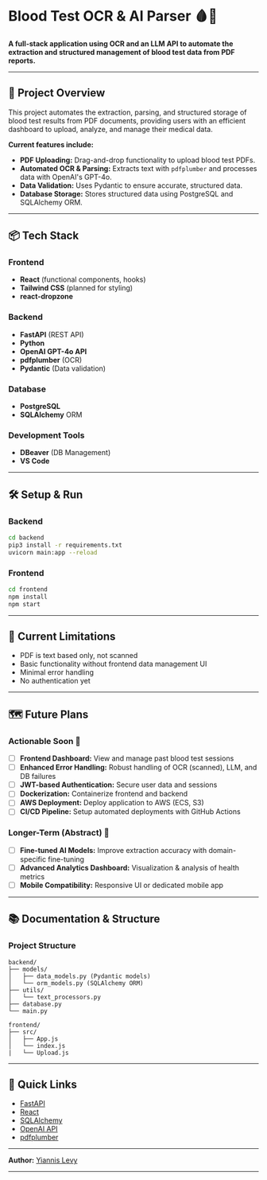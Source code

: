 # Blood Test OCR & AI Parser 🩸📄

**A full-stack application using OCR and an LLM API to automate the extraction and structured management of blood test data from PDF reports.**

---

## 🚀 Project Overview
This project automates the extraction, parsing, and structured storage of blood test results from PDF documents, providing users with an efficient dashboard to upload, analyze, and manage their medical data.

**Current features include:**

- **PDF Uploading:** Drag-and-drop functionality to upload blood test PDFs.
- **Automated OCR & Parsing:** Extracts text with `pdfplumber` and processes data with OpenAI's GPT-4o.
- **Data Validation:** Uses Pydantic to ensure accurate, structured data.
- **Database Storage:** Stores structured data using PostgreSQL and SQLAlchemy ORM.

---

## 📦 Tech Stack

### Frontend
- **React** (functional components, hooks)
- **Tailwind CSS** (planned for styling)
- **react-dropzone**

### Backend
- **FastAPI** (REST API)
- **Python**
- **OpenAI GPT-4o API**
- **pdfplumber** (OCR)
- **Pydantic** (Data validation)

### Database
- **PostgreSQL**
- **SQLAlchemy** ORM

### Development Tools
- **DBeaver** (DB Management)
- **VS Code**

---

## 🛠️ Setup & Run

### Backend
```bash
cd backend
pip3 install -r requirements.txt
uvicorn main:app --reload
```

### Frontend
```bash
cd frontend
npm install
npm start
```

---

## 🚧 Current Limitations
- PDF is text based only, not scanned
- Basic functionality without frontend data management UI
- Minimal error handling
- No authentication yet

---

## 🗺️ Future Plans

### Actionable Soon 🚩
- [ ] **Frontend Dashboard:** View and manage past blood test sessions
- [ ] **Enhanced Error Handling:** Robust handling of OCR (scanned), LLM, and DB failures
- [ ] **JWT-based Authentication:** Secure user data and sessions
- [ ] **Dockerization:** Containerize frontend and backend
- [ ] **AWS Deployment:** Deploy application to AWS (ECS, S3)
- [ ] **CI/CD Pipeline:** Setup automated deployments with GitHub Actions

### Longer-Term (Abstract) 🌟
- [ ] **Fine-tuned AI Models:** Improve extraction accuracy with domain-specific fine-tuning
- [ ] **Advanced Analytics Dashboard:** Visualization & analysis of health metrics
- [ ] **Mobile Compatibility:** Responsive UI or dedicated mobile app

---

## 📚 Documentation & Structure

### Project Structure
```
backend/
├── models/
│   ├── data_models.py (Pydantic models)
│   └── orm_models.py (SQLAlchemy ORM)
├── utils/
│   └── text_processors.py
├── database.py
└── main.py

frontend/
├── src/
│   ├── App.js
│   └── index.js
|   └── Upload.js
```

---

## 🔗 Quick Links
- [FastAPI](https://fastapi.tiangolo.com/)
- [React](https://reactjs.org/)
- [SQLAlchemy](https://www.sqlalchemy.org/)
- [OpenAI API](https://platform.openai.com/docs/guides/structured-outputs?api-mode=responses)
- [pdfplumber](https://github.com/jsvine/pdfplumber)

---

**Author:** [Yiannis Levy](https://github.com/yiannislevy)

---